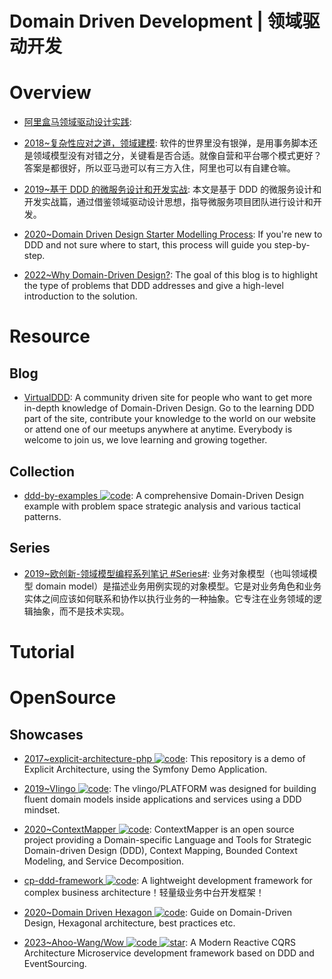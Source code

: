 # Domain Driven Development | 领域驱动开发

# Overview

- [阿里盒马领域驱动设计实践](https://mp.weixin.qq.com/s/NMtbP8X2AB0dbW3RzWrdhg):

- [2018~复杂性应对之道，领域建模](https://yq.aliyun.com/articles/582084): 软件的世界里没有银弹，是用事务脚本还是领域模型没有对错之分，关键看是否合适。就像自营和平台哪个模式更好？答案是都很好，所以亚马逊可以有三方入住，阿里也可以有自建仓嘛。

- [2019~基于 DDD 的微服务设计和开发实战](https://mp.weixin.qq.com/s/orOF1EKYoc4Z_0pmGOYNVg): 本文是基于 DDD 的微服务设计和开发实战篇，通过借鉴领域驱动设计思想，指导微服务项目团队进行设计和开发。

- [2020~Domain Driven Design Starter Modelling Process](https://github.com/ddd-crew/ddd-starter-modelling-process): If you're new to DDD and not sure where to start, this process will guide you step-by-step.

- [2022~Why Domain-Driven Design?](https://betterprogramming.pub/why-domain-driven-design-203099adf32a): The goal of this blog is to highlight the type of problems that DDD addresses and give a high-level introduction to the solution.

# Resource

## Blog

- [VirtualDDD](https://virtualddd.com/): A community driven site for people who want to get more in-depth knowledge of Domain-Driven Design. Go to the learning DDD part of the site, contribute your knowledge to the world on our website or attend one of our meetups anywhere at anytime. Everybody is welcome to join us, we love learning and growing together.

## Collection

- [ddd-by-examples ![code](https://ng-tech.icu/assets/code.svg)](https://github.com/ddd-by-examples): A comprehensive Domain-Driven Design example with problem space strategic analysis and various tactical patterns.

## Series

- [2019~欧创新-领域模型编程系列笔记 #Series#](https://www.yuque.com/zhangxinyu/werifa/ghrs6k): 业务对象模型（也叫领域模型 domain model）是描述业务用例实现的对象模型。它是对业务角色和业务实体之间应该如何联系和协作以执行业务的一种抽象。它专注在业务领域的逻辑抽象，而不是技术实现。

# Tutorial

# OpenSource

## Showcases

- [2017~explicit-architecture-php ![code](https://ng-tech.icu/assets/code.svg)](https://github.com/hgraca/explicit-architecture-php): This repository is a demo of Explicit Architecture, using the Symfony Demo Application.

- [2019~Vlingo ![code](https://ng-tech.icu/assets/code.svg)](https://docs.vlingo.io/): The vlingo/PLATFORM was designed for building fluent domain models inside applications and services using a DDD mindset.

- [2020~ContextMapper ![code](https://ng-tech.icu/assets/code.svg)](https://contextmapper.org/): ContextMapper is an open source project providing a Domain-specific Language and Tools for Strategic Domain-driven Design (DDD), Context Mapping, Bounded Context Modeling, and Service Decomposition.

- [cp-ddd-framework ![code](https://ng-tech.icu/assets/code.svg)](https://github.com/funkygao/cp-ddd-framework): A lightweight development framework for complex business architecture！轻量级业务中台开发框架！

- [2020~Domain Driven Hexagon ![code](https://ng-tech.icu/assets/code.svg)](https://github.com/Sairyss/domain-driven-hexagon): Guide on Domain-Driven Design, Hexagonal architecture, best practices etc.

- [2023~Ahoo-Wang/Wow ![code](https://ng-tech.icu/assets/code.svg) ![star](https://img.shields.io/github/stars/Ahoo-Wang/Wow)](https://github.com/Ahoo-Wang/Wow): A Modern Reactive CQRS Architecture Microservice development framework based on DDD and EventSourcing.
